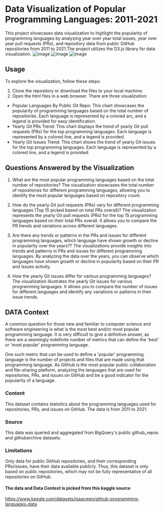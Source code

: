 # Data Visualization of Popular Programming Languages: 2011-2021
This project showcases data visualization to highlight the popularity of programming languages by analyzing year over year total issues, year over year pull requests (PRs), and repository data from public GitHub repositories from 2011 to 2021.The project utilizes the D3.js library for data visualization. 
![image](https://github.com/ParulK-bhardwaj/language-data-visualization/assets/111934039/b92e99f4-dcc2-4100-ad63-d3a9c5dc487c)
![image](https://github.com/ParulK-bhardwaj/language-data-visualization/assets/111934039/36a3ce7b-2e9c-4ff3-9550-ead21609d90a)
![image](https://github.com/ParulK-bhardwaj/language-data-visualization/assets/111934039/9f88d4a3-a87c-45f4-aa43-3f42a2aa9571)



## Usage

To explore the visualization, follow these steps:

1. Clone the repository or download the files to your local machine.
2. Open the html files in a web browser. There are three visualization:

- Popular Languages By Public Git Repo: This chart showcases the popularity of programming languages based on the total number of repositories. Each language is represented by a colored arc, and a legend is provided for easy identification.
- Yearly Git PRs Trend: This chart displays the trend of yearly Git pull requests (PRs) for the top programming languages. Each language is represented by a colored line, and a legend is provided.
- Yearly Git Issues Trend: This chart shows the trend of yearly Git issues for the top programming languages. Each language is represented by a colored line, and a legend is provided.

## Questions Answered by the Visualization
1. What are the most popular programming languages based on the total number of repositories?
The visualization showcases the total number of repositories for different programming languages, allowing you to identify the most popular languages based on repository count.

2. How do the yearly Git pull requests (PRs) vary for different programming languages (Top 15 picked based on total PRs overall)?
The visualization represents the yearly Git pull requests (PRs) for the top 15 programming languages based on their total PRs overall. It allows you to compare the PR trends and variations across different languages.

3. Are there any trends or patterns in the PRs and issues for different programming languages, which language have shown growth or decline in popularity over the years??
The visualizations provide insights into trends and patterns in PRs and issues for different programming languages. By analyzing the data over the years, you can observe which languages have shown growth or decline in popularity based on their PR and issues activity.

4. How the yearly Git issues differ for various programming languages?
The visualization illustrates the yearly Git issues for various programming languages. It allows you to compare the number of issues for different languages and identify any variations or patterns in their issue trends.

## DATA Context 
A common question for those new and familiar to computer science and software engineering is what is the most best and/or most popular programming language. It is very difficult to give a definitive answer, as there are a seemingly indefinite number of metrics that can define the 'best' or 'most popular' programming language.

One such metric that can be used to define a 'popular' programming language is the number of projects and files that are made using that programming language. As GitHub is the most popular public collaboration and file-sharing platform, analyzing the languages that are used for repositories, PRs, and issues on GitHub and be a good indicator for the popularity of a language.

### Content
This dataset contains statistics about the programming languages used for repositories, PRs, and issues on GitHub. The data is from 2011 to 2021.

### Source
This data was queried and aggregated from BigQuery's public github_repos and githubarchive datasets.

### Limitations
Only data for public GitHub repositories, and their corresponding PRs/issues, have their data available publicly. Thus, this dataset is only based on public repositories, which may not be fully representative of all repositories on GitHub.

#### The data and Data Context is picked from this kaggle source
https://www.kaggle.com/datasets/isaacwen/github-programming-languages-data